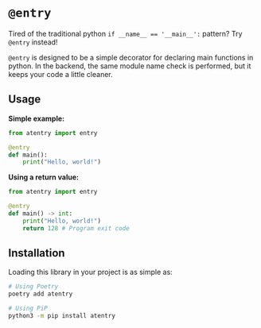 # `@entry`

Tired of the traditional python `if __name__ == '__main__':` pattern? Try `@entry` instead!

`@entry` is designed to be a simple decorator for declaring main functions in python. In the backend, the same module name check is performed, but it keeps your code a little cleaner.

## Usage

**Simple example:**

```python
from atentry import entry

@entry
def main():
    print("Hello, world!")
```

**Using a return value:**

```python
from atentry import entry

@entry
def main() -> int:
    print("Hello, world!")
    return 128 # Program exit code
```

## Installation

Loading this library in your project is as simple as:

```sh
# Using Poetry
poetry add atentry

# Using PiP
python3 -m pip install atentry
```
